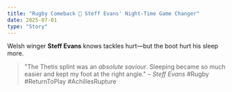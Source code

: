 ```yaml
---
title: "Rugby Comeback 🏉 Steff Evans' Night-Time Game Changer"
date: 2025-07-01
type: "Story"
---
```


Welsh winger **Steff Evans** knows tackles hurt—but the boot hurt his sleep more.

> "The Thetis splint was an *absolute saviour*. Sleeping became so much easier and kept my foot at the right angle." – *Steff Evans*
 #Rugby #ReturnToPlay #AchillesRupture
